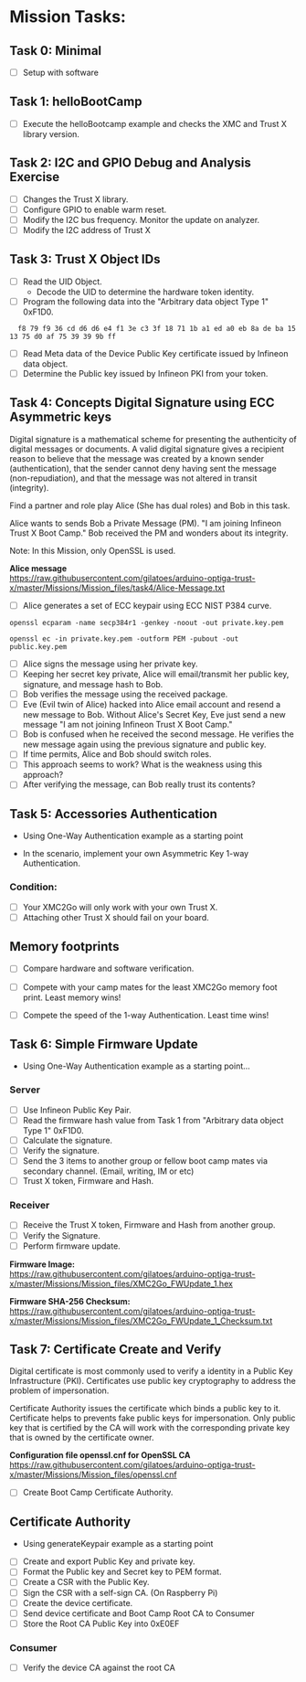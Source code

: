 # Mission Tasks:
## Task 0: Minimal
- [ ]  Setup with software

## Task 1: helloBootCamp
- [ ]  Execute the helloBootcamp example and checks the XMC and Trust X library version.

## Task 2: I2C and GPIO Debug and Analysis Exercise
- [ ]  Changes the Trust X library.
- [ ]  Configure GPIO to enable warm reset.
- [ ]  Modify the I2C bus frequency. Monitor the update on analyzer.
- [ ]  Modify the I2C address of Trust X
## Task 3: Trust X Object IDs
- [ ] Read the UID Object.
  * Decode the UID to determine the hardware token identity.
- [ ] Program the following data into the "Arbitrary data object Type 1" 0xF1D0.
```hash
  f8 79 f9 36 cd d6 d6 e4 f1 3e c3 3f 18 71 1b a1 ed a0 eb 8a de ba 15 13 75 d0 af 75 39 39 9b ff
```
- [ ] Read Meta data of the Device Public Key certificate issued by Infineon data object.
- [ ] Determine the Public key issued by Infineon PKI from your token.

## Task 4: Concepts Digital Signature using ECC Asymmetric keys
Digital signature is a mathematical scheme for presenting the authenticity of digital messages or documents.
A valid digital signature gives a recipient reason to believe that the message was created by a known sender
(authentication), that the sender cannot deny having sent the message (non-repudiation), and that the message
was not altered in transit (integrity).

Find a partner and role play Alice (She has dual roles) and Bob in this task.

Alice wants to sends Bob a Private Message (PM). "I am joining Infineon Trust X Boot Camp."
Bob received the PM and wonders about its integrity.

Note: In this Mission, only OpenSSL is used.

**Alice message**<br/>
https://raw.githubusercontent.com/gilatoes/arduino-optiga-trust-x/master/Missions/Mission_files/task4/Alice-Message.txt

  - [ ] Alice generates a set of ECC keypair using ECC NIST P384 curve.
  ```KeyGen
  openssl ecparam -name secp384r1 -genkey -noout -out private.key.pem

  openssl ec -in private.key.pem -outform PEM -pubout -out public.key.pem
  ```
  - [ ] Alice signs the message using her private key.
  - [ ] Keeping her secret key private, Alice will email/transmit her public key, signature, and message hash to Bob.
  - [ ] Bob verifies the message using the received package.
  - [ ] Eve (Evil twin of Alice) hacked into Alice email account and resend a new message to Bob.
        Without Alice's Secret Key, Eve just send a new message "I am not joining Infineon Trust X Boot Camp."
  - [ ] Bob is confused when he received the second message. He verifies the new message again using the previous signature and public key.
  - [ ] If time permits, Alice and Bob should switch roles.
  - [ ] This approach seems to work? What is the weakness using this approach?
  - [ ] After verifying the message, can Bob really trust its contents?

## Task 5: Accessories Authentication
* Using One-Way Authentication example as a starting point
- In the scenario, implement your own Asymmetric Key 1-way Authentication.
### Condition:
  - [ ] Your XMC2Go will only work with your own Trust X.
  - [ ] Attaching other Trust X should fail on your board.

## Memory footprints
  - [ ] Compare hardware and software verification.
  - [ ] Compete with your camp mates for the least XMC2Go memory foot print. Least memory wins!
  - [ ] Compete the speed of the 1-way Authentication. Least time wins!


## Task 6: Simple Firmware Update
* Using One-Way Authentication example as a starting point...

### Server
- [ ] Use Infineon Public Key Pair.
- [ ] Read the firmware hash value from Task 1 from "Arbitrary data object Type 1" 0xF1D0.
- [ ] Calculate the signature.
- [ ] Verify the signature.
- [ ] Send the 3 items to another group or fellow boot camp mates via secondary channel. (Email, writing, IM or etc)
- [ ] Trust X token, Firmware and Hash.

### Receiver
- [ ] Receive the Trust X token, Firmware and Hash from another group.
- [ ] Verify the Signature.
- [ ] Perform firmware update.

**Firmware Image:**<br/>
https://raw.githubusercontent.com/gilatoes/arduino-optiga-trust-x/master/Missions/Mission_files/XMC2Go_FWUpdate_1.hex

**Firmware SHA-256 Checksum:**<br/>
https://raw.githubusercontent.com/gilatoes/arduino-optiga-trust-x/master/Missions/Mission_files/XMC2Go_FWUpdate_1_Checksum.txt

## Task 7: Certificate Create and Verify
Digital certificate is most commonly used to verify a identity in a Public Key Infrastructure (PKI). Certificates use public key cryptography to address the problem of impersonation.

Certificate Authority issues the certificate which binds a public key to it. Certificate helps to prevents fake public keys for impersonation. Only public key that is certified by the CA will work with the corresponding private key that is owned by the certificate owner.

**Configuration file openssl.cnf for OpenSSL CA**<br/>
https://raw.githubusercontent.com/gilatoes/arduino-optiga-trust-x/master/Missions/Mission_files/openssl.cnf

- [ ]  Create Boot Camp Certificate Authority.

## Certificate Authority
* Using generateKeypair example as a starting point
- [ ]  Create and export Public Key and private key.
- [ ]  Format the Public key and Secret key to PEM format.
- [ ]  Create a CSR with the Public Key.
- [ ]  Sign the CSR with a self-sign CA. (On Raspberry Pi)
- [ ]  Create the device certificate.
- [ ]  Send device certificate and Boot Camp Root CA to Consumer
- [ ]  Store the Root CA Public Key into 0xE0EF

### Consumer
- [ ]  Verify the device CA against the root CA
